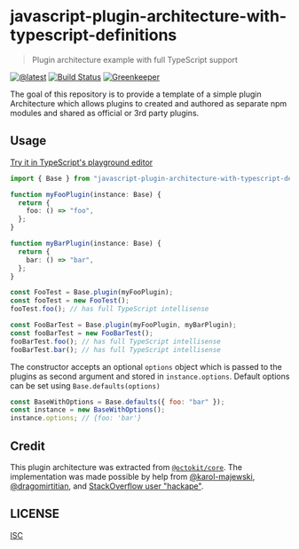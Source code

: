 # javascript-plugin-architecture-with-typescript-definitions

> Plugin architecture example with full TypeScript support

[![@latest](https://img.shields.io/npm/v/javascript-plugin-architecture-with-typescript-definitions.svg)](https://www.npmjs.com/package/javascript-plugin-architecture-with-typescript-definitions)
[![Build Status](https://github.com/gr2m/javascript-plugin-architecture-with-typescript-definitions/workflows/Test/badge.svg)](https://github.com/gr2m/javascript-plugin-architecture-with-typescript-definitions/actions)
[![Greenkeeper](https://badges.greenkeeper.io/gr2m/javascript-plugin-architecture-with-typescript-definitions.svg)](https://greenkeeper.io/)

The goal of this repository is to provide a template of a simple plugin Architecture which allows plugins to created and authored as separate npm modules and shared as official or 3rd party plugins.

## Usage

[Try it in TypeScript's playground editor](https://www.typescriptlang.org/play?#code/JYWwDg9gTgLgBAbzgIQIYGcCmcC+cBmUEIcARAFaoBuGAxlMGDALRgA2ArgObAB2zqKLQAWwGJlowOUTMwDuY4cxgBPMJnT1GLACaZ8fMcAi90pANwAoS-g69Jx3nBAqAYhAgAFTj14AKPnQYVHtMAC4UDEwASkRLODgZKSgnBHiEgg8Iv1iAXgA+MnwPUgAadJwrHGtbexhHZxU0KG9uPgDTYNCItCxYtISk6VT0hIAjQWy8wtIJqDKKqpq7BxM4DCxYAGUYBl4uP3QOMfIJGAigva5+6staEyC4dwgAFQ14XMisADp2Nv8XM9Wr5olZ7p1Mq93nBPrxMHInh43kEclYNphtrs+AdilCgt9cTlQdZwY9ns1kR8vphfj52oCPMC+KVGs0mbxiaT4LiKdDYfDERBeSjiejMVc-DzBJSCR4iWj0JsYDsJVKoDK5vKgA)

```ts
import { Base } from "javascript-plugin-architecture-with-typescript-definitions";

function myFooPlugin(instance: Base) {
  return {
    foo: () => "foo",
  };
}

function myBarPlugin(instance: Base) {
  return {
    bar: () => "bar",
  };
}

const FooTest = Base.plugin(myFooPlugin);
const fooTest = new FooTest();
fooTest.foo(); // has full TypeScript intellisense

const FooBarTest = Base.plugin(myFooPlugin, myBarPlugin);
const fooBarTest = new FooBarTest();
fooBarTest.foo(); // has full TypeScript intellisense
fooBarTest.bar(); // has full TypeScript intellisense
```

The constructor accepts an optional `options` object which is passed to the plugins as second argument and stored in `instance.options`. Default options can be set using `Base.defaults(options)`

```js
const BaseWithOptions = Base.defaults({ foo: "bar" });
const instance = new BaseWithOptions();
instance.options; // {foo: 'bar'}
```

## Credit

This plugin architecture was extracted from [`@octokit/core`](https://github.com/octokit/core.js). The implementation was made possible by help from [@karol-majewski](https://github.com/karol-majewski), [@dragomirtitian](https://github.com/dragomirtitian), and [StackOverflow user "hackape"](https://stackoverflow.com/a/58706699/206879).

## LICENSE

[ISC](LICENSE)
